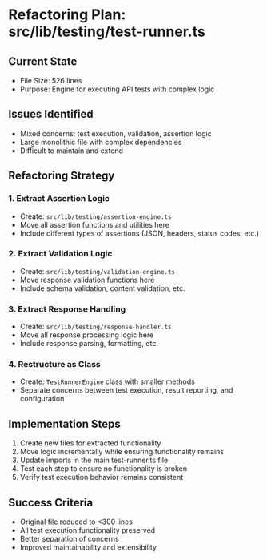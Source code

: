 # Refactoring Plan: src/lib/testing/test-runner.ts

## Current State
- File Size: 526 lines
- Purpose: Engine for executing API tests with complex logic

## Issues Identified
- Mixed concerns: test execution, validation, assertion logic
- Large monolithic file with complex dependencies
- Difficult to maintain and extend

## Refactoring Strategy

### 1. Extract Assertion Logic
- Create: `src/lib/testing/assertion-engine.ts`
- Move all assertion functions and utilities here
- Include different types of assertions (JSON, headers, status codes, etc.)

### 2. Extract Validation Logic
- Create: `src/lib/testing/validation-engine.ts`
- Move response validation functions here
- Include schema validation, content validation, etc.

### 3. Extract Response Handling
- Create: `src/lib/testing/response-handler.ts`
- Move all response processing logic here
- Include response parsing, formatting, etc.

### 4. Restructure as Class
- Create: `TestRunnerEngine` class with smaller methods
- Separate concerns between test execution, result reporting, and configuration

## Implementation Steps
1. Create new files for extracted functionality
2. Move logic incrementally while ensuring functionality remains
3. Update imports in the main test-runner.ts file
4. Test each step to ensure no functionality is broken
5. Verify test execution behavior remains consistent

## Success Criteria
- Original file reduced to <300 lines
- All test execution functionality preserved
- Better separation of concerns
- Improved maintainability and extensibility